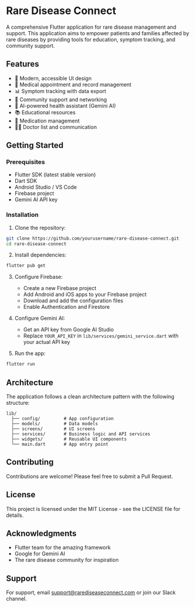 # Rare Disease Connect

A comprehensive Flutter application for rare disease management and support. This application aims to empower patients and families affected by rare diseases by providing tools for education, symptom tracking, and community support.

## Features

- 📱 Modern, accessible UI design
- 🏥 Medical appointment and record management
- 📊 Symptom tracking with data export
- 👥 Community support and networking
- 🤖 AI-powered health assistant (Gemini AI)
- 📚 Educational resources
- 💊 Medication management
- 👩‍⚕️ Doctor list and communication

## Getting Started

### Prerequisites

- Flutter SDK (latest stable version)
- Dart SDK
- Android Studio / VS Code
- Firebase project
- Gemini AI API key

### Installation

1. Clone the repository:
```bash
git clone https://github.com/yourusername/rare-disease-connect.git
cd rare-disease-connect
```

2. Install dependencies:
```bash
flutter pub get
```

3. Configure Firebase:
   - Create a new Firebase project
   - Add Android and iOS apps to your Firebase project
   - Download and add the configuration files
   - Enable Authentication and Firestore

4. Configure Gemini AI:
   - Get an API key from Google AI Studio
   - Replace `YOUR_API_KEY` in `lib/services/gemini_service.dart` with your actual API key

5. Run the app:
```bash
flutter run
```

## Architecture

The application follows a clean architecture pattern with the following structure:

```
lib/
  ├── config/         # App configuration
  ├── models/         # Data models
  ├── screens/        # UI screens
  ├── services/       # Business logic and API services
  ├── widgets/        # Reusable UI components
  └── main.dart       # App entry point
```

## Contributing

Contributions are welcome! Please feel free to submit a Pull Request.

## License

This project is licensed under the MIT License - see the LICENSE file for details.

## Acknowledgments

- Flutter team for the amazing framework
- Google for Gemini AI
- The rare disease community for inspiration

## Support

For support, email support@rarediseaseconnect.com or join our Slack channel.